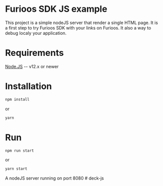 # Furioos SDK JS example
This project is a simple nodeJS server that render a single HTML page.
It is a first step to try Furioos SDK with your links on Furioos.
It also a way to debug localy your application.

# Requirements
[Node.JS](http://nodejs.org/) -- v12.x or newer

# Installation
```bash
npm install
```
or
```bash
yarn
```

# Run

```bash
npm run start
```
or
```bash
yarn start
```

A nodeJS server running on port 8080
#   d e c k - j s  
 